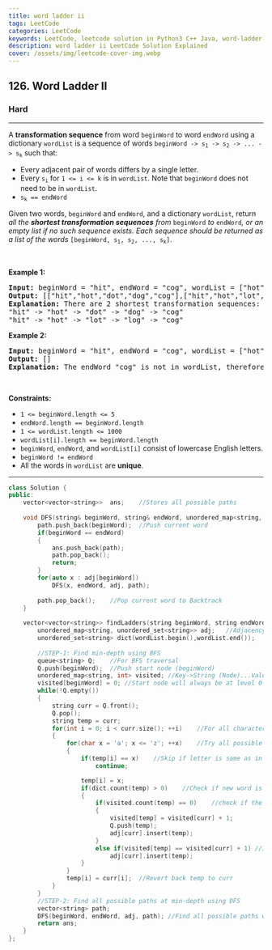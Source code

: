 ```yaml
---
title: word ladder ii
tags: LeetCode
categories: LeetCode
keywords: LeetCode, leetcode solution in Python3 C++ Java, word-ladder-ii solution
description: word ladder ii LeetCode Solution Explained
cover: /assets/img/leetcode-cover-img.webp
---
```





<h2>126. Word Ladder II</h2><h3>Hard</h3><hr><div><p>A <strong>transformation sequence</strong> from word <code>beginWord</code> to word <code>endWord</code> using a dictionary <code>wordList</code> is a sequence of words <code>beginWord -&gt; s<sub>1</sub> -&gt; s<sub>2</sub> -&gt; ... -&gt; s<sub>k</sub></code> such that:</p>

<ul>
	<li>Every adjacent pair of words differs by a single letter.</li>
	<li>Every <code>s<sub>i</sub></code> for <code>1 &lt;= i &lt;= k</code> is in <code>wordList</code>. Note that <code>beginWord</code> does not need to be in <code>wordList</code>.</li>
	<li><code>s<sub>k</sub> == endWord</code></li>
</ul>

<p>Given two words, <code>beginWord</code> and <code>endWord</code>, and a dictionary <code>wordList</code>, return <em>all the <strong>shortest transformation sequences</strong> from</em> <code>beginWord</code> <em>to</em> <code>endWord</code><em>, or an empty list if no such sequence exists. Each sequence should be returned as a list of the words </em><code>[beginWord, s<sub>1</sub>, s<sub>2</sub>, ..., s<sub>k</sub>]</code>.</p>

<p>&nbsp;</p>
<p><strong>Example 1:</strong></p>

<pre><strong>Input:</strong> beginWord = "hit", endWord = "cog", wordList = ["hot","dot","dog","lot","log","cog"]
<strong>Output:</strong> [["hit","hot","dot","dog","cog"],["hit","hot","lot","log","cog"]]
<strong>Explanation:</strong>&nbsp;There are 2 shortest transformation sequences:
"hit" -&gt; "hot" -&gt; "dot" -&gt; "dog" -&gt; "cog"
"hit" -&gt; "hot" -&gt; "lot" -&gt; "log" -&gt; "cog"
</pre>

<p><strong>Example 2:</strong></p>

<pre><strong>Input:</strong> beginWord = "hit", endWord = "cog", wordList = ["hot","dot","dog","lot","log"]
<strong>Output:</strong> []
<strong>Explanation:</strong> The endWord "cog" is not in wordList, therefore there is no valid transformation sequence.
</pre>

<p>&nbsp;</p>
<p><strong>Constraints:</strong></p>

<ul>
	<li><code>1 &lt;= beginWord.length &lt;= 5</code></li>
	<li><code>endWord.length == beginWord.length</code></li>
	<li><code>1 &lt;= wordList.length &lt;= 1000</code></li>
	<li><code>wordList[i].length == beginWord.length</code></li>
	<li><code>beginWord</code>, <code>endWord</code>, and <code>wordList[i]</code> consist of lowercase English letters.</li>
	<li><code>beginWord != endWord</code></li>
	<li>All the words in <code>wordList</code> are <strong>unique</strong>.</li>
</ul>
</div>

---




```cpp
class Solution {
public:
    vector<vector<string>>  ans;    //Stores all possible paths
    
    void DFS(string& beginWord, string& endWord, unordered_map<string, unordered_set<string>>& adj, vector<string> &path) {
        path.push_back(beginWord);  //Push current word
        if(beginWord == endWord)
        {
            ans.push_back(path);
            path.pop_back();
            return;
        }
        for(auto x : adj[beginWord])
            DFS(x, endWord, adj, path);
        
        path.pop_back();    //Pop current word to Backtrack
    }
    
    vector<vector<string>> findLadders(string beginWord, string endWord, vector<string>& wordList) {
        unordered_map<string, unordered_set<string>> adj;   //Adjacency List
        unordered_set<string> dict(wordList.begin(),wordList.end());   //Insert WordList in SET
        
        //STEP-1: Find min-depth using BFS
        queue<string> Q;    //For BFS traversal
        Q.push(beginWord);  //Push start node (beginWord)
        unordered_map<string, int> visited; //Key->String (Node)...Value->Level (Depth of traversal)
        visited[beginWord] = 0; //Start node will always be at level 0
        while(!Q.empty())
        {
            string curr = Q.front();
            Q.pop();
            string temp = curr;
            for(int i = 0; i < curr.size(); ++i)    //For all characters
            {
                for(char x = 'a'; x <= 'z'; ++x)    //Try all possible 26 letters
                {
                    if(temp[i] == x)    //Skip if letter is same as in original word
                        continue;

                    temp[i] = x;    
                    if(dict.count(temp) > 0)    //Check if new word is present in wordList
                    {
                        if(visited.count(temp) == 0)    //check if the new word was already visited
                        {
                            visited[temp] = visited[curr] + 1;
                            Q.push(temp);
                            adj[curr].insert(temp);
                        } 
                        else if(visited[temp] == visited[curr] + 1) //If already visited and new word is the child (We should always move down)
                            adj[curr].insert(temp);
                    }
                }
                temp[i] = curr[i];  //Revert back temp to curr
            }
        }
        //STEP-2: Find all possible paths at min-depth using DFS
        vector<string> path;
        DFS(beginWord, endWord, adj, path); //Find all possible paths with min-depth
        return ans; 
    }
};
```
